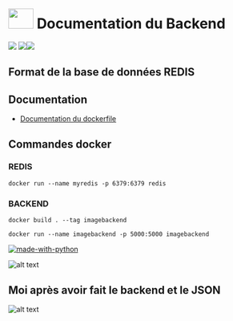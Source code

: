 # <img src="https://github.com/benjamin-milhet/4A_ILC_GHYS_MILHET_CLOUD_COMPUTING/blob/main/images/logo-redbird.png" height="40" width="50" /> Documentation du Backend

<img src="https://img.shields.io/badge/Python-FFD43B?style=for-the-badge&logo=python&logoColor=blue" /> <img src="https://img.shields.io/badge/redis-%23DD0031.svg?&style=for-the-badge&logo=redis&logoColor=white" /><img src="https://img.shields.io/badge/Docker-2CA5E0?style=for-the-badge&logo=docker&logoColor=white" />

## Format de la base de données REDIS



## Documentation

 - [Documentation du dockerfile](https://github.com/benjamin-milhet/4A_ILC_GHYS_MILHET_CLOUD_COMPUTING/blob/main/back/Readme-Dockerfile.md)


## Commandes docker

### REDIS
```
docker run --name myredis -p 6379:6379 redis
```

### BACKEND
```
docker build . --tag imagebackend
```

```
docker run --name imagebackend -p 5000:5000 imagebackend
```

[![made-with-python](https://img.shields.io/badge/Made%20with-Python-1f425f.svg)](https://www.python.org/)

![alt text](https://github.com/benjamin-milhet/4A_ILC_GHYS_MILHET_CLOUD_COMPUTING/blob/main/images/meme2.jpeg?raw=true)

## Moi après avoir fait le backend et le JSON
![alt text](https://github.com/benjamin-milhet/4A_ILC_GHYS_MILHET_CLOUD_COMPUTING/blob/main/images/meme3.jpg?raw=true)
